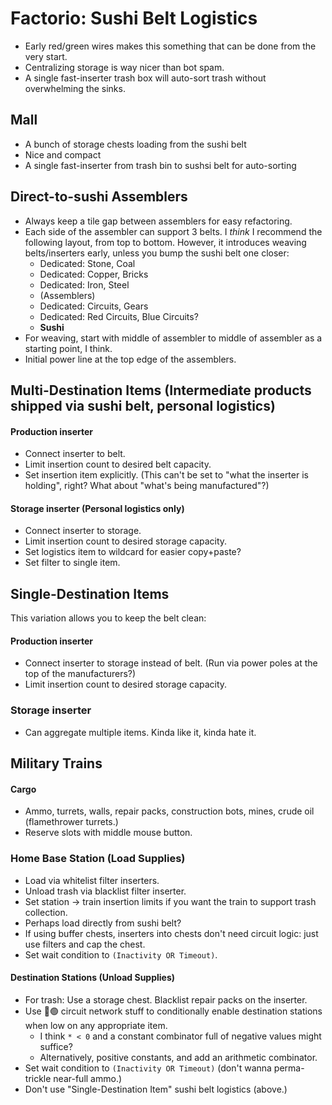 # Factorio: Sushi Belt Logistics

-   Early red/green wires makes this something that can be done from the very start.
-   Centralizing storage is way nicer than bot spam.
-   A single fast-inserter trash box will auto-sort trash without overwhelming the sinks.


## Mall

-   A bunch of storage chests loading from the sushi belt
-   Nice and compact
-   A single fast-inserter from trash bin to sushsi belt for auto-sorting


## Direct-to-sushi Assemblers

-   Always keep a tile gap between assemblers for easy refactoring.
-   Each side of the assembler can support 3 belts.
    I *think* I recommend the following layout, from top to bottom.
    However, it introduces weaving belts/inserters early, unless you bump the sushi belt one closer:
    -   Dedicated: Stone, Coal
    -   Dedicated: Copper, Bricks
    -   Dedicated: Iron, Steel
    -   (Assemblers)
    -   Dedicated: Circuits, Gears
    -   Dedicated: Red Circuits, Blue Circuits?
    -   **Sushi**
-   For weaving, start with middle of assembler to middle of assembler as a starting point, I think.
-   Initial power line at the top edge of the assemblers.



## Multi-Destination Items (Intermediate products shipped via sushi belt, personal logistics)

#### Production inserter

-   Connect inserter to belt.
-   Limit insertion count to desired belt capacity.
-   Set insertion item explicitly.  (This can't be set to "what the inserter is holding", right?  What about "what's being manufactured"?)

#### Storage inserter (Personal logistics only)

-   Connect inserter to storage.
-   Limit insertion count to desired storage capacity.
-   Set logistics item to wildcard for easier copy+paste?
-   Set filter to single item.



## Single-Destination Items

This variation allows you to keep the belt clean:

#### Production inserter

-   Connect inserter to storage instead of belt.  (Run via power poles at the top of the manufacturers?)
-   Limit insertion count to desired storage capacity.

### Storage inserter

-   Can aggregate multiple items.  Kinda like it, kinda hate it.



## Military Trains

#### Cargo

-   Ammo, turrets, walls, repair packs, construction bots, mines, crude oil (flamethrower turrets.)
-   Reserve slots with middle mouse button.

### Home Base Station (Load Supplies)

-   Load via whitelist filter inserters.
-   Unload trash via blacklist filter inserter.
-   Set station → train insertion limits if you want the train to support trash collection.
-   Perhaps load directly from sushi belt?
-   If using buffer chests, inserters into chests don't need circuit logic: just use filters and cap the chest.
-   Set wait condition to `(Inactivity OR Timeout)`.

#### Destination Stations (Unload Supplies)

-   For trash:  Use a storage chest.  Blacklist repair packs on the inserter.
-   Use 🔴🟢 circuit network stuff to conditionally enable destination stations when low on any appropriate item.
    -   I think `* < 0` and a constant combinator full of negative values might suffice?
    -   Alternatively, positive constants, and add an arithmetic combinator.
-   Set wait condition to `(Inactivity OR Timeout)` (don't wanna perma-trickle near-full ammo.)
-   Don't use "Single-Destination Item" sushi belt logistics (above.)
